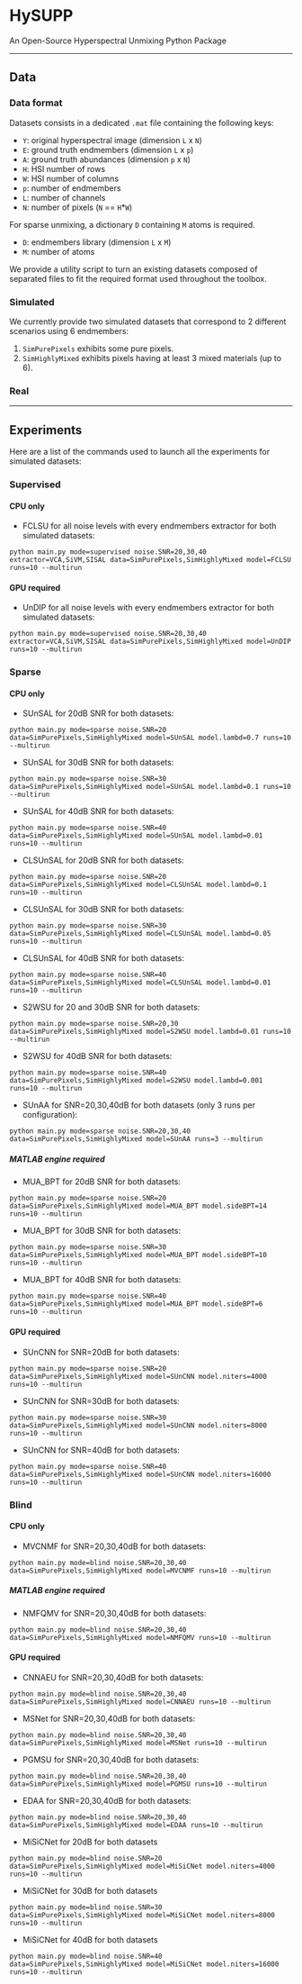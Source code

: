 # HySUPP

An Open-Source Hyperspectral Unmixing Python Package

---

## Data

### Data format

Datasets consists in a dedicated `.mat` file containing the following keys:

* `Y`: original hyperspectral image (dimension `L` x `N`)
* `E`: ground truth endmembers (dimension `L` x `p`)
* `A`: ground truth abundances (dimension `p` x `N`)
* `H`: HSI number of rows
* `W`: HSI number of columns
* `p`: number of endmembers
* `L`: number of channels
* `N`: number of pixels (`N` == `H`*`W`)

For sparse unmixing, a dictionary `D` containing `M` atoms is required.

* `D`: endmembers library (dimension `L` x `M`)
* `M`: number of atoms

We provide a utility script to turn an existing datasets composed of separated files to fit the required format used throughout the toolbox.


### Simulated

We currently provide two simulated datasets that correspond to 2 different scenarios using 6 endmembers:

1. `SimPurePixels` exhibits some pure pixels.
2. `SimHighlyMixed` exhibits pixels having at least 3 mixed materials (up to 6).

### Real

---

## Experiments

Here are a list of the commands used to launch all the experiments for simulated datasets:


### Supervised

#### CPU only

* FCLSU for all noise levels with every endmembers extractor for both simulated datasets:

```shell
python main.py mode=supervised noise.SNR=20,30,40 extractor=VCA,SiVM,SISAL data=SimPurePixels,SimHighlyMixed model=FCLSU runs=10 --multirun
```

#### GPU required

* UnDIP for all noise levels with every endmembers extractor for both simulated datasets:

```shell
python main.py mode=supervised noise.SNR=20,30,40 extractor=VCA,SiVM,SISAL data=SimPurePixels,SimHighlyMixed model=UnDIP runs=10 --multirun
```

### Sparse

#### CPU only

* SUnSAL for 20dB SNR for both datasets:

```shell
python main.py mode=sparse noise.SNR=20 data=SimPurePixels,SimHighlyMixed model=SUnSAL model.lambd=0.7 runs=10 --multirun
```

* SUnSAL for 30dB SNR for both datasets:

```shell
python main.py mode=sparse noise.SNR=30 data=SimPurePixels,SimHighlyMixed model=SUnSAL model.lambd=0.1 runs=10 --multirun
```

* SUnSAL for 40dB SNR for both datasets:

```shell
python main.py mode=sparse noise.SNR=40 data=SimPurePixels,SimHighlyMixed model=SUnSAL model.lambd=0.01 runs=10 --multirun
```

* CLSUnSAL for 20dB SNR for both datasets:

```shell
python main.py mode=sparse noise.SNR=20 data=SimPurePixels,SimHighlyMixed model=CLSUnSAL model.lambd=0.1 runs=10 --multirun
```

* CLSUnSAL for 30dB SNR for both datasets:

```shell
python main.py mode=sparse noise.SNR=30 data=SimPurePixels,SimHighlyMixed model=CLSUnSAL model.lambd=0.05 runs=10 --multirun
```

* CLSUnSAL for 40dB SNR for both datasets:

```shell
python main.py mode=sparse noise.SNR=40 data=SimPurePixels,SimHighlyMixed model=CLSUnSAL model.lambd=0.01 runs=10 --multirun
```

* S2WSU for 20 and 30dB SNR for both datasets:

```shell
python main.py mode=sparse noise.SNR=20,30 data=SimPurePixels,SimHighlyMixed model=S2WSU model.lambd=0.01 runs=10 --multirun
```

* S2WSU for 40dB SNR for both datasets:

```shell
python main.py mode=sparse noise.SNR=40 data=SimPurePixels,SimHighlyMixed model=S2WSU model.lambd=0.001 runs=10 --multirun
```

* SUnAA for SNR=20,30,40dB for both datasets (only 3 runs per configuration):

```shell
python main.py mode=sparse noise.SNR=20,30,40 data=SimPurePixels,SimHighlyMixed model=SUnAA runs=3 --multirun
```

##### MATLAB engine required

* MUA_BPT for 20dB SNR for both datasets:

```shell
python main.py mode=sparse noise.SNR=20 data=SimPurePixels,SimHighlyMixed model=MUA_BPT model.sideBPT=14 runs=10 --multirun
```

* MUA_BPT for 30dB SNR for both datasets:

```shell
python main.py mode=sparse noise.SNR=30 data=SimPurePixels,SimHighlyMixed model=MUA_BPT model.sideBPT=10 runs=10 --multirun
```

* MUA_BPT for 40dB SNR for both datasets:

```shell
python main.py mode=sparse noise.SNR=40 data=SimPurePixels,SimHighlyMixed model=MUA_BPT model.sideBPT=6 runs=10 --multirun
```

#### GPU required

* SUnCNN for SNR=20dB for both datasets:

```shell
python main.py mode=sparse noise.SNR=20 data=SimPurePixels,SimHighlyMixed model=SUnCNN model.niters=4000 runs=10 --multirun
```

* SUnCNN for SNR=30dB for both datasets:

```shell
python main.py mode=sparse noise.SNR=30 data=SimPurePixels,SimHighlyMixed model=SUnCNN model.niters=8000 runs=10 --multirun
```

* SUnCNN for SNR=40dB for both datasets:

```shell
python main.py mode=sparse noise.SNR=40 data=SimPurePixels,SimHighlyMixed model=SUnCNN model.niters=16000 runs=10 --multirun
```

### Blind

#### CPU only

* MVCNMF for SNR=20,30,40dB for both datasets:

```shell
python main.py mode=blind noise.SNR=20,30,40 data=SimPurePixels,SimHighlyMixed model=MVCNMF runs=10 --multirun
```

##### MATLAB engine required

* NMFQMV for SNR=20,30,40dB for both datasets:

```shell
python main.py mode=blind noise.SNR=20,30,40 data=SimPurePixels,SimHighlyMixed model=NMFQMV runs=10 --multirun
```


#### GPU required

* CNNAEU for SNR=20,30,40dB for both datasets:

```shell
python main.py mode=blind noise.SNR=20,30,40 data=SimPurePixels,SimHighlyMixed model=CNNAEU runs=10 --multirun
```

* MSNet for SNR=20,30,40dB for both datasets:

```shell
python main.py mode=blind noise.SNR=20,30,40 data=SimPurePixels,SimHighlyMixed model=MSNet runs=10 --multirun
```

* PGMSU for SNR=20,30,40dB for both datasets:

```shell
python main.py mode=blind noise.SNR=20,30,40 data=SimPurePixels,SimHighlyMixed model=PGMSU runs=10 --multirun
```

* EDAA for SNR=20,30,40dB for both datasets:

```shell
python main.py mode=blind noise.SNR=20,30,40 data=SimPurePixels,SimHighlyMixed model=EDAA runs=10 --multirun
```

* MiSiCNet for 20dB for both datasets

```shell
python main.py mode=blind noise.SNR=20 data=SimPurePixels,SimHighlyMixed model=MiSiCNet model.niters=4000 runs=10 --multirun
```

* MiSiCNet for 30dB for both datasets

```shell
python main.py mode=blind noise.SNR=30 data=SimPurePixels,SimHighlyMixed model=MiSiCNet model.niters=8000 runs=10 --multirun
```

* MiSiCNet for 40dB for both datasets

```shell
python main.py mode=blind noise.SNR=40 data=SimPurePixels,SimHighlyMixed model=MiSiCNet model.niters=16000 runs=10 --multirun
```






